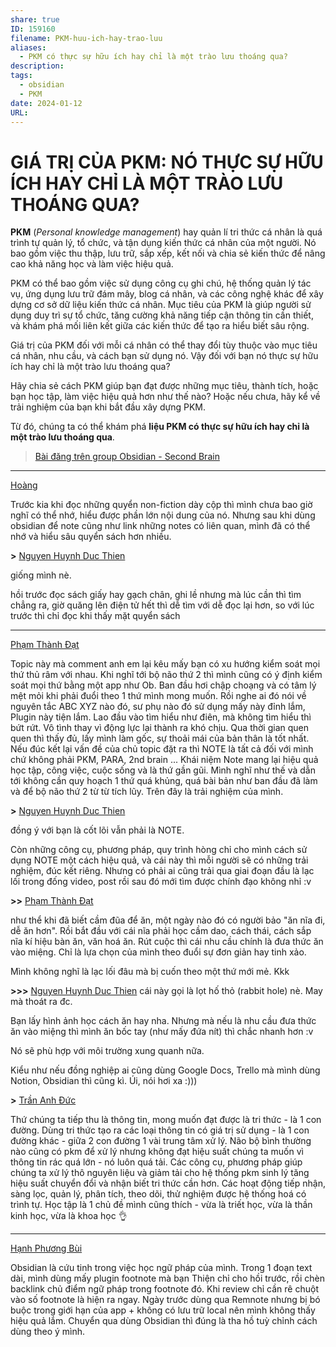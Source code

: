 ```yaml
---
share: true
ID: 159160
filename: PKM-huu-ich-hay-trao-luu
aliases:
  - PKM có thực sự hữu ích hay chỉ là một trào lưu thoáng qua?
description: 
tags:
  - obsidian
  - PKM
date: 2024-01-12
URL: 
---
```


# GIÁ TRỊ CỦA PKM: NÓ THỰC SỰ HỮU ÍCH HAY CHỈ LÀ MỘT TRÀO LƯU THOÁNG QUA?

**PKM** (_Personal knowledge management_) hay quản lí tri thức cá nhân là quá trình tự quản lý, tổ chức, và tận dụng kiến thức cá nhân của một người. Nó bao gồm việc thu thập, lưu trữ, sắp xếp, kết nối và chia sẻ kiến thức để nâng cao khả năng học và làm việc hiệu quả.

PKM có thể bao gồm việc sử dụng công cụ ghi chú, hệ thống quản lý tác vụ, ứng dụng lưu trữ đám mây, blog cá nhân, và các công nghệ khác để xây dựng cơ sở dữ liệu kiến thức cá nhân. Mục tiêu của PKM là giúp người sử dụng duy trì sự tổ chức, tăng cường khả năng tiếp cận thông tin cần thiết, và khám phá mối liên kết giữa các kiến thức để tạo ra hiểu biết sâu rộng.

Giá trị của PKM đối với mỗi cá nhân có thể thay đổi tùy thuộc vào mục tiêu cá nhân, nhu cầu, và cách bạn sử dụng nó. Vậy đối với bạn nó thực sự hữu ích hay chỉ là một trào lưu thoáng qua?

Hãy chia sẻ cách PKM giúp bạn đạt được những mục tiêu, thành tích, hoặc bạn học tập, làm việc hiệu quả hơn như thế nào? Hoặc nếu chưa, hãy kể về trải nghiệm của bạn khi bắt đầu xây dựng PKM.

Từ đó, chúng ta có thể khám phá **liệu PKM có thực sự hữu ích hay chỉ là một trào lưu thoáng qua**.

> [Bài đăng trên group Obsidian - Second Brain](https://www.facebook.com/groups/obsidian.secondbrain/posts/769008718433266/)

---
[Hoàng](https://www.facebook.com/groups/obsidian.secondbrain/posts/769008718433266/?comment_id=769149595085845&mibextid=oMANbw)

Trước kia khi đọc những quyển non-fiction dày cộp thì mình chưa bao giờ nghĩ có thể nhớ, hiểu được phần lớn nội dung của nó. Nhưng sau khi dùng obsidian để note cũng như link những notes có liên quan, mình đã có thể nhớ và hiểu sâu quyển sách hơn nhiều.

**>** [Nguyen Huynh Duc Thien](https://www.facebook.com/groups/obsidian.secondbrain/posts/769008718433266/?comment_id=769149595085845&reply_comment_id=769155185085286&mibextid=oMANbw)

giống mình nè.

hồi trước đọc sách giấy hay gạch chân, ghi lề nhưng mà lúc cần thì tìm chẳng ra, giờ quăng lên điện tử hết thì dễ tìm với dễ đọc lại hơn, so với lúc trước thì chỉ đọc khi thấy mặt quyển sách

---

[Phạm Thành Đạt](https://www.facebook.com/groups/obsidian.secondbrain/posts/769008718433266/?comment_id=769171601750311&mibextid=oMANbw)

Topic này mà comment anh em lại kêu mấy bạn có xu hướng kiểm soát mọi thứ thủ râm với nhau. Khi nghĩ tới bộ não thứ 2 thì mình cũng có ý định kiểm soát mọi thứ bằng một app như Ob. Ban đầu hơi chập choạng và có tâm lý mệt mỏi khi phải đuổi theo 1 thứ mình mong muốn. Rồi nghe ai đó nói về nguyên tắc ABC XYZ nào đó, sư phụ nào đó sử dụng mấy này đỉnh lắm, Plugin này tiện lắm. Lao đầu vào tìm hiểu như điên, mà không tìm hiểu thì bứt rứt. Vô tình thay vì động lực lại thành ra khó chịu. Qua thời gian quen quen thì thấy đủ, lấy mình làm gốc, sự thoải mái của bản thân là tốt nhất. Nếu đúc kết lại vấn đề của chủ topic đặt ra thì NOTE là tất cả đối với mình chứ không phải PKM, PARA, 2nd brain ... Khái niệm Note mang lại hiệu quả học tập, công việc, cuộc sống và là thứ gần gũi. Mình nghĩ như thế và dẫn tới không cần quy hoạch 1 thứ quá khủng, quá bài bản như ban đầu đã làm và để bộ não thứ 2 từ từ tích lũy.
Trên đây là trải nghiệm của mình.

**>** [Nguyen Huynh Duc Thien](https://www.facebook.com/groups/obsidian.secondbrain/posts/769008718433266/?comment_id=769171601750311&reply_comment_id=769183648415773&mibextid=oMANbw)

đồng ý với bạn là cốt lõi vẫn phải là NOTE.

Còn những công cụ, phương pháp, quy trình hòng chỉ cho mình cách sử dụng NOTE một cách hiệu quả, và cái này thì mỗi người sẽ có những trải nghiệm, đúc kết riêng.
Nhưng có phải ai cũng trải qua giai đoạn đầu là lạc lối trong đống video, post rồi sau đó mới tìm được chính đạo không nhỉ :v

**>>** [Phạm Thành Đạt](https://www.facebook.com/groups/obsidian.secondbrain/posts/769008718433266/?comment_id=769171601750311&reply_comment_id=769193328414805&mibextid=oMANbw)

như thể khi đã biết cầm đũa để ăn, một ngày nào đó có người bảo "ăn nĩa đi, dễ ăn hơn". Rồi bắt đầu với cái nĩa phải học cầm dao, cách thái, cách sắp nĩa kí hiệu bàn ăn, văn hoá ăn. Rút cuộc thì cái nhu cầu chính là đưa thức ăn vào miệng. Chỉ là lựa chọn của mình theo đuổi sự đơn giản hay tinh xảo.

Mình không nghĩ là lạc lối đâu mà bị cuốn theo một thứ mới mẻ. Kkk

**>>>** [Nguyen Huynh Duc Thien](https://www.facebook.com/groups/obsidian.secondbrain/posts/769008718433266/?comment_id=769171601750311&reply_comment_id=769197088414429&mibextid=oMANbw)
cái này gọi là lọt hố thỏ (rabbit hole) nè. May mà thoát ra đc.

Bạn lấy hình ảnh học cách ăn hay nha. Nhưng mà nếu là nhu cầu đưa thức ăn vào miệng thì mình ăn bốc tay (như mấy đứa nít) thì chắc nhanh hơn :v

Nó sẽ phù hợp với môi trường xung quanh nữa.

Kiểu như nếu đồng nghiệp ai cũng dùng Google Docs, Trello mà mình dùng Notion, Obsidian thì cũng kì. Úi, nói hơi xa :)))

**>** [Trần Anh Đức](https://www.facebook.com/groups/obsidian.secondbrain/posts/769008718433266/?comment_id=769171601750311&reply_comment_id=769506838383454&mibextid=oMANbw)

Thứ chúng ta tiếp thu là thông tin, mong muốn đạt được là tri thức - là 1 con đường. Dùng tri thức tạo ra các loại thông tin có giá trị sử dụng - là 1 con đường khác - giữa 2 con đường 1 vài trung tâm xử lý. Não bộ bình thường nào cũng có pkm để xử lý nhưng không đạt hiệu suất chúng ta muốn vì thông tin rác quá lớn - nó luôn quá tải. Các công cụ, phương pháp giúp chúng ta xử lý thô nguyên liệu và giảm tải cho hệ thống pkm sinh lý tăng hiệu suất chuyển đổi và nhận biết tri thức cần hơn. Các hoạt động tiếp nhận, sàng lọc, quản lý, phân tích, theo dõi, thử nghiệm được hệ thống hoá có trình tự. Học tập là 1 chủ đề mình cũng thích - vừa là triết học, vừa là thần kinh học, vừa là khoa học 👌

---

[Hạnh Phương Bùi](https://www.facebook.com/groups/obsidian.secondbrain/posts/769008718433266/?comment_id=769179528416185&mibextid=oMANbw)

Obsidian là cứu tinh trong việc học ngữ pháp của mình. Trong 1 đoạn text dài, mình dùng mấy plugin footnote mà bạn Thiện chỉ cho hồi trước, rồi chèn backlink chủ điểm ngữ pháp trong footnote đó. Khi review chỉ cần rê chuột vào số footnote là hiện ra ngay. Ngày trước dùng qua Remnote nhưng bị bó buộc trong giới hạn của app + không có lưu trữ local nên mình không thấy hiệu quả lắm. Chuyển qua dùng Obsidian thì đúng là tha hồ tuỳ chỉnh cách dùng theo ý mình.